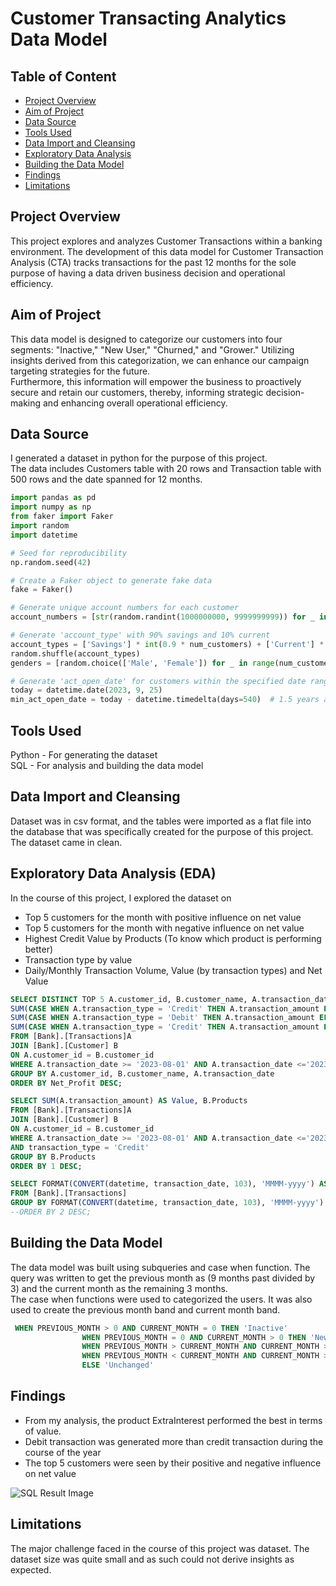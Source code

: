 # Customer Transacting Analytics Data Model

## Table of Content
- [Project Overview](#project-overview)
- [Aim of Project](#aim-of-project)
- [Data Source](#data-source)
- [Tools Used](#tools-used)
- [Data Import and Cleansing](#data-import-and-cleansing)
- [Exploratory Data Analysis](#exploratory-data-analysis)
- [Building the Data Model](#building-the-data-model)
- [Findings](#findings)
- [Limitations](#limitations)

## Project Overview
This project explores and analyzes Customer Transactions within a banking environment. The development of this data model for Customer Transaction Analysis (CTA) tracks transactions for the past 12 months for the
sole purpose of having a data driven business decision and operational efficiency.


## Aim of Project
This data model is designed to categorize our customers into four segments: "Inactive," "New User," "Churned," and "Grower." Utilizing insights derived from this categorization, we can enhance our campaign targeting strategies for the future.   
Furthermore, this information will empower the business to proactively secure and retain our customers, thereby, informing strategic decision-making and enhancing overall operational efficiency.

## Data Source
I generated a dataset in python for the purpose of this project.   
The data includes Customers table with 20 rows and Transaction table with 500 rows and the date spanned for 12 months.

```python
import pandas as pd
import numpy as np
from faker import Faker
import random
import datetime

# Seed for reproducibility
np.random.seed(42)

# Create a Faker object to generate fake data
fake = Faker()
```

```python
# Generate unique account numbers for each customer
account_numbers = [str(random.randint(1000000000, 9999999999)) for _ in range(num_customers)]

# Generate 'account_type' with 90% savings and 10% current
account_types = ['Savings'] * int(0.9 * num_customers) + ['Current'] * int(0.1 * num_customers)
random.shuffle(account_types)
genders = [random.choice(['Male', 'Female']) for _ in range(num_customers)]

# Generate 'act_open_date' for customers within the specified date range
today = datetime.date(2023, 9, 25)
min_act_open_date = today - datetime.timedelta(days=540)  # 1.5 years ago
```

## Tools Used
Python - For generating the dataset  
SQL - For analysis and building the data model

## Data Import and Cleansing
Dataset was in csv format, and the tables were imported as a flat file into the database that was specifically created for the purpose of this project.  
The dataset came in clean.

## Exploratory Data Analysis (EDA)
In the course of this project, I explored the dataset on 
- Top 5 customers for the month with positive influence on net value  
- Top 5 customers for the month with negative influence on net value  
- Highest Credit Value by Products (To know which product is performing better)
- Transaction type by value
- Daily/Monthly Transaction Volume, Value (by transaction types) and Net Value

```sql
SELECT DISTINCT TOP 5 A.customer_id, B.customer_name, A.transaction_date,
SUM(CASE WHEN A.transaction_type = 'Credit' THEN A.transaction_amount ELSE 0 END) Credit_Amt,
SUM(CASE WHEN A.transaction_type = 'Debit' THEN A.transaction_amount ELSE 0 END) Debit_Amt,
SUM(CASE WHEN A.transaction_type = 'Credit' THEN A.transaction_amount ELSE 0 END - CASE WHEN A.transaction_type = 'Debit' THEN A.transaction_amount ELSE 0 END) Net_Value
FROM [Bank].[Transactions]A
JOIN [Bank].[Customer] B 
ON A.customer_id = B.customer_id
WHERE A.transaction_date >= '2023-08-01' AND A.transaction_date <='2023-08-30'
GROUP BY A.customer_id, B.customer_name, A.transaction_date
ORDER BY Net_Profit DESC;
```

```sql
SELECT SUM(A.transaction_amount) AS Value, B.Products
FROM [Bank].[Transactions]A
JOIN [Bank].[Customer] B 
ON A.customer_id = B.customer_id
WHERE A.transaction_date >= '2023-08-01' AND A.transaction_date <='2023-08-30'
AND transaction_type = 'Credit'
GROUP BY B.Products
ORDER BY 1 DESC;
```

```sql
SELECT FORMAT(CONVERT(datetime, transaction_date, 103), 'MMMM-yyyy') AS Date, SUM(transaction_amount) AS Value
FROM [Bank].[Transactions]
GROUP BY FORMAT(CONVERT(datetime, transaction_date, 103), 'MMMM-yyyy')
--ORDER BY 2 DESC;
```

## Building the Data Model
The data model was built using subqueries and case when function. The query was written to get the previous month as (9 months past divided by 3) and the current month as the remaining 3 months.  
The case when functions were used to categorized the users. It was also used to create the previous month band and current month band.

```sql
 WHEN PREVIOUS_MONTH > 0 AND CURRENT_MONTH = 0 THEN 'Inactive'
                WHEN PREVIOUS_MONTH = 0 AND CURRENT_MONTH > 0 THEN 'New User'
                WHEN PREVIOUS_MONTH > CURRENT_MONTH AND CURRENT_MONTH > 0 THEN 'Churned'
                WHEN PREVIOUS_MONTH < CURRENT_MONTH AND CURRENT_MONTH > 0 THEN 'Grower'
                ELSE 'Unchanged'
```

## Findings
- From my analysis, the product ExtraInterest performed the best in terms of value.  
- Debit transaction was generated more than credit transaction during the course of the year
- The top 5 customers were seen by their positive and negative influence on net value

![SQL Result Image](https://github.com/OliveChiamaka/Banks-CTA/assets/122398374/2e51bd7a-e002-4d94-9e26-55f8f5081420)


## Limitations
The major challenge faced in the course of this project was dataset. The dataset size was quite small and as such could not derive insights as expected.
